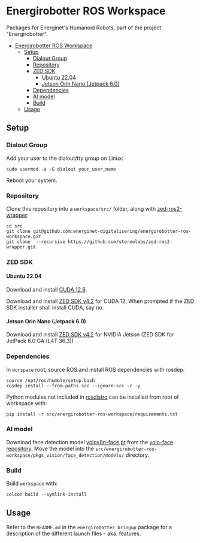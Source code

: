 # Energirobotter ROS Workspace

Packages for Energinet's Humanoid Robots, part of the project "Energirobotter". 

- [Energirobotter ROS Workspace](#energirobotter-ros-workspace)
  - [Setup](#setup)
    - [Dialout Group](#dialout-group)
    - [Repository](#repository)
    - [ZED SDK](#zed-sdk)
      - [Ubuntu 22.04](#ubuntu-2204)
      - [Jetson Orin Nano (Jetpack 6.0)](#jetson-orin-nano-jetpack-60)
    - [Dependencies](#dependencies)
    - [AI model](#ai-model)
    - [Build](#build)
  - [Usage](#usage)


## Setup

### Dialout Group

Add your user to the dialout/tty group on Linux:
```
sudo usermod -a -G dialout your_user_name
```

Reboot your system.

### Repository

Clone this repository into a `workspace/src/` folder, along with [zed-ros2-wrapper](https://github.com/stereolabs/zed-ros2-wrapper):

```
cd src
git clone git@github.com:energinet-digitalisering/energirobotter-ros-workspace.git
git clone  --recursive https://github.com/stereolabs/zed-ros2-wrapper.git
```

### ZED SDK

#### Ubuntu 22.04
Download and install [CUDA 12.6](https://developer.nvidia.com/cuda-downloads).

Download and install [ZED SDK v4.2](https://www.stereolabs.com/en-dk/developers/release) for CUDA 12. When prompted if the ZED SDK installer shall install CUDA, say no. 

#### Jetson Orin Nano (Jetpack 6.0)
Download and install [ZED SDK v4.2](https://www.stereolabs.com/en-dk/developers/release) for NVIDIA Jetson (ZED SDK for JetPack 6.0 GA (L4T 36.3)) 



### Dependencies

In `worspace` root, source ROS and install ROS dependencies with rosdep:
```
source /opt/ros/humble/setup.bash
rosdep install --from-paths src --ignore-src -r -y
```

Python modules not included in [rosdistro](https://github.com/ros/rosdistro/blob/master/rosdep/python.yaml) can be installed from root of workspace with:
```
pip install -r src/energirobotter-ros-workspace/requirements.txt
```

### AI model
Download face detection model [yolov8n-face.pt](https://github.com/akanametov/yolov8-face/releases/download/v0.0.0/yolov8n-face.pt) from the [yolo-face repository](https://github.com/akanametov/yolo-face/tree/v0.0.0). Move the model into the `src/energirobotter-ros-workspace/pkgs_vision/face_detection/models/` directory.


### Build

Build `workspace` with:
```
colcon build --symlink-install
```

## Usage

Refer to the `README.md` in the `energirobotter_bringup` package for a description of the different launch files - aka. features.

